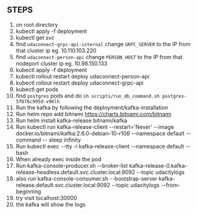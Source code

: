 ## STEPS
1. on root directory
2. kubectl apply -f deployment
3. kubectl get svc
4. find `udaconnect-grpc-api-internal` change `GRPC_SERVER` to the IP from that cluster ip eg. 10.110.103.220
5. find `udaconnect-person-api` change `PERSON_HOST` to the IP from that nodeport cluster ip eg. 10.98.150.133
6. kubectl apply -f deployment
7. kubectl rollout restart deploy udaconnect-person-api
8. kubectl rollout restart deploy udaconnect-grpc-api
9. kubectl get pods
10. find `postgres` pods and do `sh scripts/run_db_command.sh postgres-5f676c995d-v96lh`
11. Run the kafka by following the deployment/kafka-installation
12. Run helm repo add bitnami https://charts.bitnami.com/bitnami
13. Run helm install kafka-release bitnami/kafka
14. Run kubectl run kafka-release-client --restart='Never' --image docker.io/bitnami/kafka:2.6.0-debian-10-r106 --namespace default --command -- sleep infinity
15. Run kubectl exec --tty -i kafka-release-client --namespace default -- bash
16. When already exec inside the pod
17. Run kafka-console-producer.sh --broker-list kafka-release-0.kafka-release-headless.default.svc.cluster.local:9092 --topic udacitylogs
18. also run kafka-console-consumer.sh --bootstrap-server kafka-release.default.svc.cluster.local:9092 --topic udacitylogs
        --from-beginning
19. try visit localhost:30000
20. the kafka will show the logs